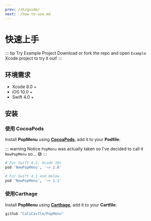 ```yaml
---
prev: /zh/guide/
next: ./how-to-use.md
---
```


# 快速上手

::: tip Try Example Project
Download or fork the repo and open `Example` Xcode project to try it out!
:::

## 环境需求

- Xcode 8.0 +
- iOS 10.0 +
- Swift 4.0 +

## 安装

### 使用 CocoaPods

Install **PopMenu** using [**CocoaPods**](https://cocoapods.org), add it to your **Podfile**:

::: warning Notice
 `PopMenu` was actually taken so I've decided to call it `NewPopMenu` so... :sweat_smile:
:::

```ruby
# For Swift 4.2, Xcode 10+
pod 'NewPopMenu', '~> 2.0'

# For Swift 4.1 and below
pod 'NewPopMenu', '~> 1.1'
```

### 使用Carthage

Install **PopMenu** using [**Carthage**](https://github.com/Carthage/Carthage), add it to your **Cartfile**:

```ruby
github "CaliCastle/PopMenu"
```
